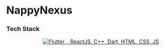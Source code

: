 # NappyNexus

### Tech Stack
<p align="center">
  <a href="https://skillicons.dev">
    <img src="https://skillicons.dev/icons?i=js,html,css,dart,flutter,cpp,ai" title="Flutter,cpp, Dart, HTML, CSS, JS" alt="Flutter, , ReactJS, C++, Dart, HTML, CSS, JS" /> <br /><br />
  </a>
</p>
